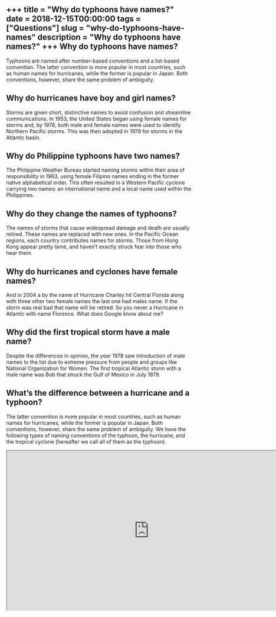 +++
title = "Why do typhoons have names?"
date = 2018-12-15T00:00:00
tags = ["Questions"]
slug = "why-do-typhoons-have-names"
description = "Why do typhoons have names?"
+++
Why do typhoons have names?
---------------------------

Typhoons are named after number-based conventions and a list-based convention. The latter convention is more popular in most countries, such as human names for hurricanes, while the former is popular in Japan. Both conventions, however, share the same problem of ambiguity.

Why do hurricanes have boy and girl names?
------------------------------------------

Storms are given short, distinctive names to avoid confusion and streamline communications. In 1953, the United States began using female names for storms and, by 1978, both male and female names were used to identify Northern Pacific storms. This was then adopted in 1979 for storms in the Atlantic basin.

Why do Philippine typhoons have two names?
------------------------------------------

The Philippine Weather Bureau started naming storms within their area of responsibility in 1963, using female Filipino names ending in the former native alphabetical order. This often resulted in a Western Pacific cyclone carrying two names: an international name and a local name used within the Philippines.

Why do they change the names of typhoons?
-----------------------------------------

The names of storms that cause widespread damage and death are usually retired. These names are replaced with new ones. In the Pacific Ocean regions, each country contributes names for storms. Those from Hong Kong appear pretty lame, and haven’t exactly struck fear into those who hear them.

Why do hurricanes and cyclones have female names?
-------------------------------------------------

And in 2004 a by the name of Hurricane Charley hit Central Florida along with three other two female names the last one had males name. If the storm was real bad that name will be retired. So you never a Hurricane in Atlantic with name Florence. What does Google know about me?

Why did the first tropical storm have a male name?
--------------------------------------------------

Despite the differences in opinion, the year 1978 saw introduction of male names to the list due to extreme pressure from people and groups like National Organization for Women. The first tropical Atlantic storm with a male name was Bob that struck the Gulf of Mexico in July 1979.

What’s the difference between a hurricane and a typhoon?
--------------------------------------------------------

The latter convention is more popular in most countries, such as human names for hurricanes, while the former is popular in Japan. Both conventions, however, share the same problem of ambiguity. We have the following types of naming conventions of the typhoon, the hurricane, and the tropical cyclone (hereafter we call all of them as the typhoon).

<iframe allow="accelerometer; autoplay; clipboard-write; encrypted-media; gyroscope; picture-in-picture" allowfullscreen="" class="__youtube_prefs__  epyt-is-override  no-lazyload" data-no-lazy="1" data-origheight="433" data-origwidth="770" data-skipgform_ajax_framebjll="" height="433" id="_ytid_97835" loading="lazy" src="https://www.youtube.com/embed/DCWOVCe1TlM?enablejsapi=1&autoplay=0&cc_load_policy=0&cc_lang_pref=&iv_load_policy=1&loop=0&modestbranding=0&rel=1&fs=1&playsinline=0&autohide=2&theme=dark&color=red&controls=1&" title="YouTube player" width="770"></iframe>